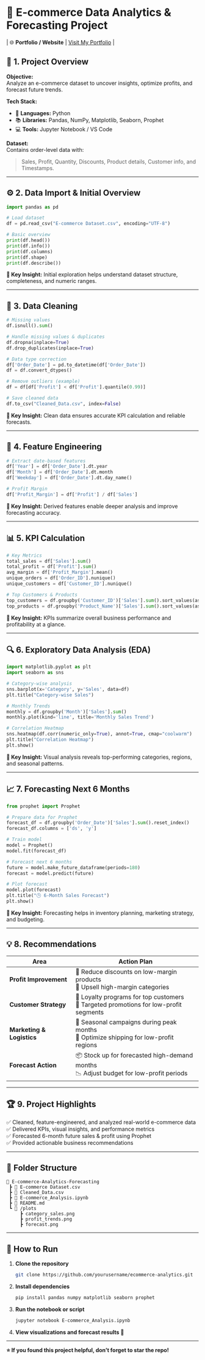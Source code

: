 # 🛒 E-commerce Data Analytics & Forecasting Project

| 🌐 **Portfolio / Website** | [Visit My Portfolio](https://akshitraikakkar.github.io/E-Commerce-Analysis/#project) |

## 📘 1. Project Overview

**Objective:**  
Analyze an e-commerce dataset to uncover insights, optimize profits, and forecast future trends.

**Tech Stack:**  
- 🐍 **Languages:** Python  
- 📚 **Libraries:** Pandas, NumPy, Matplotlib, Seaborn, Prophet  
- 💻 **Tools:** Jupyter Notebook / VS Code  

**Dataset:**  
Contains order-level data with:
> Sales, Profit, Quantity, Discounts, Product details, Customer info, and Timestamps.

---

## ⚙️ 2. Data Import & Initial Overview

```python
import pandas as pd

# Load dataset
df = pd.read_csv("E-commerce Dataset.csv", encoding="UTF-8")

# Basic overview
print(df.head())
print(df.info())
print(df.columns)
print(df.shape)
print(df.describe())
```

**🧠 Key Insight:** Initial exploration helps understand dataset structure, completeness, and numeric ranges.

---

## 🧹 3. Data Cleaning

```python
# Missing values
df.isnull().sum()

# Handle missing values & duplicates
df.dropna(inplace=True)
df.drop_duplicates(inplace=True)

# Data type correction
df['Order_Date'] = pd.to_datetime(df['Order_Date'])
df = df.convert_dtypes()

# Remove outliers (example)
df = df[df['Profit'] < df['Profit'].quantile(0.99)]

# Save cleaned data
df.to_csv("Cleaned_Data.csv", index=False)
```

**🧠 Key Insight:** Clean data ensures accurate KPI calculation and reliable forecasts.

---

## 🧩 4. Feature Engineering

```python
# Extract date-based features
df['Year'] = df['Order_Date'].dt.year
df['Month'] = df['Order_Date'].dt.month
df['Weekday'] = df['Order_Date'].dt.day_name()

# Profit Margin
df['Profit_Margin'] = df['Profit'] / df['Sales']
```

**🧠 Key Insight:** Derived features enable deeper analysis and improve forecasting accuracy.

---

## 📊 5. KPI Calculation

```python
# Key Metrics
total_sales = df['Sales'].sum()
total_profit = df['Profit'].sum()
avg_margin = df['Profit_Margin'].mean()
unique_orders = df['Order_ID'].nunique()
unique_customers = df['Customer_ID'].nunique()

# Top Customers & Products
top_customers = df.groupby('Customer_ID')['Sales'].sum().sort_values(ascending=False).head(10)
top_products = df.groupby('Product_Name')['Sales'].sum().sort_values(ascending=False).head(10)
```

**🧠 Key Insight:** KPIs summarize overall business performance and profitability at a glance.

---

## 🔍 6. Exploratory Data Analysis (EDA)

```python
import matplotlib.pyplot as plt
import seaborn as sns

# Category-wise analysis
sns.barplot(x='Category', y='Sales', data=df)
plt.title("Category-wise Sales")

# Monthly Trends
monthly = df.groupby('Month')['Sales'].sum()
monthly.plot(kind='line', title='Monthly Sales Trend')

# Correlation Heatmap
sns.heatmap(df.corr(numeric_only=True), annot=True, cmap="coolwarm")
plt.title("Correlation Heatmap")
plt.show()
```

**🧠 Key Insight:** Visual analysis reveals top-performing categories, regions, and seasonal patterns.

---

## 📈 7. Forecasting Next 6 Months

```python
from prophet import Prophet

# Prepare data for Prophet
forecast_df = df.groupby('Order_Date')['Sales'].sum().reset_index()
forecast_df.columns = ['ds', 'y']

# Train model
model = Prophet()
model.fit(forecast_df)

# Forecast next 6 months
future = model.make_future_dataframe(periods=180)
forecast = model.predict(future)

# Plot forecast
model.plot(forecast)
plt.title("🕒 6-Month Sales Forecast")
plt.show()
```

**🧠 Key Insight:** Forecasting helps in inventory planning, marketing strategy, and budgeting.

---

## 💡 8. Recommendations

| Area | Action Plan |
|------|--------------|
| **Profit Improvement** | 🔸 Reduce discounts on low-margin products<br>🔸 Upsell high-margin categories |
| **Customer Strategy** | 🎯 Loyalty programs for top customers<br>🎯 Targeted promotions for low-profit segments |
| **Marketing & Logistics** | 🚚 Seasonal campaigns during peak months<br>🚚 Optimize shipping for low-profit regions |
| **Forecast Action** | 📦 Stock up for forecasted high-demand months<br>📉 Adjust budget for low-profit periods |

---

## 🏆 9. Project Highlights

✅ Cleaned, feature-engineered, and analyzed real-world e-commerce data  
✅ Delivered KPIs, visual insights, and performance metrics  
✅ Forecasted 6-month future sales & profit using Prophet  
✅ Provided actionable business recommendations  

---

## 📁 Folder Structure

```
📂 E-commerce-Analytics-Forecasting
 ┣ 📜 E-commerce Dataset.csv
 ┣ 📜 Cleaned_Data.csv
 ┣ 📓 E-commerce_Analysis.ipynb
 ┣ 📜 README.md
 ┗ 📁 /plots
     ┣ category_sales.png
     ┣ profit_trends.png
     ┣ forecast.png
```

---

## 🚀 How to Run

1. **Clone the repository**
   ```bash
   git clone https://github.com/yourusername/ecommerce-analytics.git
   ```

2. **Install dependencies**
   ```bash
   pip install pandas numpy matplotlib seaborn prophet
   ```

3. **Run the notebook or script**
   ```bash
   jupyter notebook E-commerce_Analysis.ipynb
   ```

4. **View visualizations and forecast results 🎉**

---

**⭐ If you found this project helpful, don’t forget to star the repo!**
